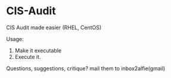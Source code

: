 # CIS-Audit
CIS Audit made easier (RHEL, CentOS)

Usage:
1. Make it executable
2. Execute it.


Questions, suggestions, critique? mail them to inbox2alfie(gmail)

